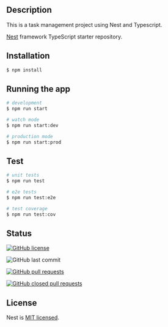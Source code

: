 ## Description

This is a task management project using Nest and Typescript.

[Nest](https://github.com/nestjs/nest) framework TypeScript starter repository.

## Installation

```bash
$ npm install
```

## Running the app

```bash
# development
$ npm run start

# watch mode
$ npm run start:dev

# production mode
$ npm run start:prod
```

## Test

```bash
# unit tests
$ npm run test

# e2e tests
$ npm run test:e2e

# test coverage
$ npm run test:cov
```

## Status

[![GitHub license](https://img.shields.io/github/license/thamudi/portfolio?style=flat-square)](https://github.com/thamudi/nest-js-task-managment/blob/main/LICENSE)

![GitHub last commit](https://img.shields.io/github/last-commit/thamudi/nest-js-task-managment?style=flat-square)

[![GitHub pull requests](https://img.shields.io/github/issues-pr-raw/thamudi/nest-js-task-managment?style=flat-square)](https://github.com/thamudi/nest-js-task-managment/pulls)

[![GitHub closed pull requests](https://img.shields.io/github/issues-pr-closed-raw/thamudi/nest-js-task-managment?style=flat-square)](https://github.com/thamudi/nest-js-task-managment/pulls?q=is%3Apr+is%3Aclosed)

## License

Nest is [MIT licensed](LICENSE).

